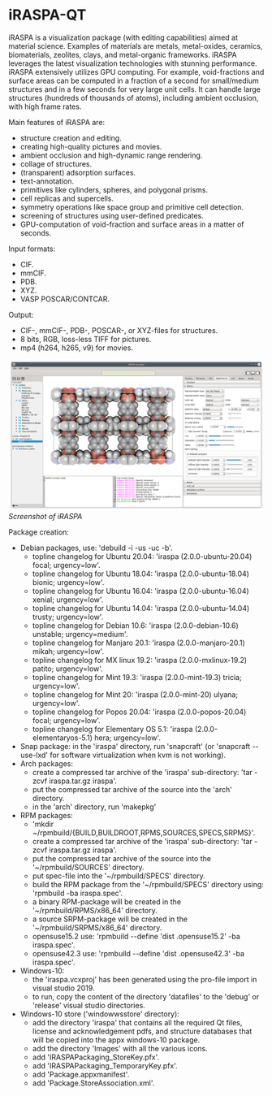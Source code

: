 # iRASPA-QT

iRASPA is a visualization package (with editing capabilities) aimed at material science. Examples of materials are metals, metal-oxides, ceramics, biomaterials, zeolites, clays, and metal-organic frameworks. iRASPA leverages the latest visualization technologies with stunning performance. iRASPA extensively utilizes GPU computing. For example, void-fractions and surface areas can be computed in a fraction of a second for small/medium structures and in a few seconds for very large unit cells. It can handle large structures (hundreds of thousands of atoms), including ambient occlusion, with high frame rates.

Main features of iRASPA are:
* structure creation and editing.
* creating high-quality pictures and movies.
* ambient occlusion and high-dynamic range rendering.
* collage of structures.
* (transparent) adsorption surfaces.
* text-annotation.
* primitives like cylinders, spheres, and polygonal prisms.
* cell replicas and supercells.
* symmetry operations like space group and primitive cell detection.
* screening of structures using user-defined predicates.
* GPU-computation of void-fraction and surface areas in a matter of seconds.

Input formats:
* CIF.
* mmCIF.
* PDB.
* XYZ.
* VASP POSCAR/CONTCAR.

Output:
* CIF-, mmCIF-, PDB-, POSCAR-, or XYZ-files for structures.
* 8 bits, RGB, loss-less TIFF for pictures.
* mp4 (h264, h265, v9) for movies.

![](https://raw.githubusercontent.com/iRASPA/iRASPA-QT/master/iraspa/screenshots/linux/screenshot1.png)
*Screenshot of iRASPA*

Package creation:
* Debian packages, use: 'debuild -i -us -uc -b'.
   * topline changelog for Ubuntu 20.04: 'iraspa (2.0.0-ubuntu-20.04) focal; urgency=low'.
   * topline changelog for Ubuntu 18.04: 'iraspa (2.0.0-ubuntu-18.04) bionic; urgency=low'.
   * topline changelog for Ubuntu 16.04: 'iraspa (2.0.0-ubuntu-16.04) xenial; urgency=low'.
   * topline changelog for Ubuntu 14.04: 'iraspa (2.0.0-ubuntu-14.04) trusty; urgency=low'.
   * topline changelog for Debian 10.6: 'iraspa (2.0.0-debian-10.6) unstable; urgency=medium'.
   * topline changelog for Manjaro 20.1: 'iraspa (2.0.0-manjaro-20.1) mikah; urgency=low'.
   * topline changelog for MX linux 19.2: 'iraspa (2.0.0-mxlinux-19.2) patito; urgency=low'.
   * topline changelog for Mint 19.3: 'iraspa (2.0.0-mint-19.3) tricia; urgency=low'.
   * topline changelog for Mint 20: 'iraspa (2.0.0-mint-20) ulyana; urgency=low'.
   * topline changelog for Popos 20.04: 'iraspa (2.0.0-popos-20.04) focal; urgency=low'.
   * topline changelog for Elementary OS 5.1: 'iraspa (2.0.0-elementaryos-5.1) hera; urgency=low'.
* Snap package: in the 'iraspa' directory, run 'snapcraft'  (or 'snapcraft --use-lxd' for software virtualization when kvm is not working).
* Arch packages: 
   * create a compressed tar archive of the 'iraspa' sub-directory: 'tar -zcvf iraspa.tar.gz iraspa'.
   * put the compressed tar archive of the source into the 'arch' directory.
   * in the 'arch' directory, run 'makepkg'
* RPM packages:
   * 'mkdir ~/rpmbuild/{BUILD,BUILDROOT,RPMS,SOURCES,SPECS,SRPMS}'.
   * create a compressed tar archive of the 'iraspa' sub-directory: 'tar -zcvf iraspa.tar.gz iraspa'.
   * put the compressed tar archive of the source into the '~/rpmbuild/SOURCES' directory.
   * put spec-file into the '~/rpmbuild/SPECS' directory.
   * build the RPM package from the '~/rpmbuild/SPECS' directory using: 'rpmbuild -ba iraspa.spec'.
   * a binary RPM-package will be created in the '~/rpmbuild/RPMS/x86_64' directory.
   * a source SRPM-package will be created in the '~/rpmbuild/SRPMS/x86_64' directory.
   * opensuse15.2 use: 'rpmbuild --define 'dist .opensuse15.2' -ba iraspa.spec'.
   * opensuse42.3 use: 'rpmbuild --define 'dist .opensuse42.3' -ba iraspa.spec'.
* Windows-10:
   * the 'iraspa.vcxproj' has been generated using the pro-file import in visual studio 2019.
   * to run, copy the content of the directory 'datafiles' to the 'debug' or 'release' visual studio directories.
* Windows-10 store ('windowwsstore' directory): 
   * add the directory 'iraspa' that contains all the required Qt files, license and acknowledgement pdfs, and structure databases that will be copied into the appx windows-10 package. 
   * add the directory 'Images' with all the various icons.
   * add 'IRASPAPackaging_StoreKey.pfx'.
   * add 'IRASPAPackaging_TemporaryKey.pfx'.
   * add 'Package.appxmanifest'.
   * add 'Package.StoreAssociation.xml'.
